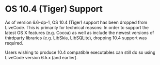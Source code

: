 # OS 10.4 (Tiger) Support

As of version 6.6-dp-1, OS 10.4 (Tiger) support has been dropped from LiveCode. This is primarily for technical reasons: In order to support the latest OS X features (e.g. Cocoa) as well as include the newest versions of thirdparty libraries (e.g. LibSkia, LibSQLite), dropping 10.4 support was required.

Users wishing to produce 10.4 compatible executables can still do so using LiveCode version 6.5.x (and earlier).